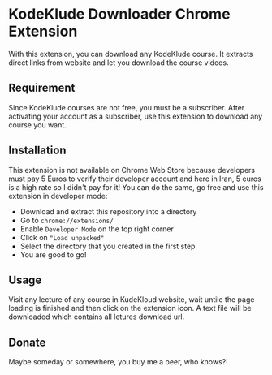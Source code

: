 # KodeKlude Downloader Chrome Extension

With this extension, you can download any KodeKlude course. It extracts direct links from website and let you download the course videos.

## Requirement

Since KodeKlude courses are not free, you must be a subscriber. After activating your account as a subscriber, use this extension to download any course you want.

## Installation

This extension is not available on Chrome Web Store because developers must pay 5 Euros to verify their developer account and here in Iran, 5 euros is a high rate so I didn't pay for it! You can do the same, go free and use this extension in developer mode:

- Download and extract this repository into a directory
- Go to `chrome://extensions/`
- Enable `Developer Mode` on the top right corner
- Click on `"Load unpacked"`
- Select the directory that you created in the first step
- You are good to go!

## Usage

Visit any lecture of any course in KudeKloud website, wait untile the page loading is finished and then click on the extension icon. A text file will be downloaded which contains all letures download url.

## Donate

Maybe someday or somewhere, you buy me a beer, who knows?!
